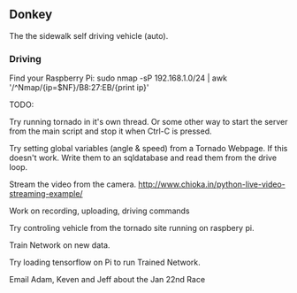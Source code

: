 ## Donkey 
The the sidewalk self driving vehicle (auto). 


### Driving

Find your Raspberry Pi:
   sudo nmap -sP 192.168.1.0/24 | awk '/^Nmap/{ip=$NF}/B8:27:EB/{print ip}'


TODO: 

Try running tornado in it's own thread. Or some other way to start the server from the main script 
and stop it when Ctrl-C is pressed. 

Try setting global variables (angle & speed) from a Tornado Webpage. 
	If this doesn't work. Write them to an sqldatabase and read them from the drive loop. 

Stream the video from the camera.
http://www.chioka.in/python-live-video-streaming-example/

Work on recording, uploading, driving commands 


Try controling vehicle from the tornado site running on raspbery pi. 

Train Network on new data. 


Try loading tensorflow on Pi to run Trained Network. 

Email Adam, Keven and Jeff about the Jan 22nd Race 


